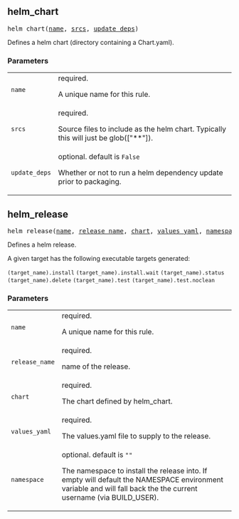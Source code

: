 <!-- Generated with Stardoc: http://skydoc.bazel.build -->

<a name="#helm_chart"></a>

## helm_chart

<pre>
helm_chart(<a href="#helm_chart-name">name</a>, <a href="#helm_chart-srcs">srcs</a>, <a href="#helm_chart-update_deps">update_deps</a>)
</pre>

Defines a helm chart (directory containing a Chart.yaml).

### Parameters

<table class="params-table">
  <colgroup>
    <col class="col-param" />
    <col class="col-description" />
  </colgroup>
  <tbody>
    <tr id="helm_chart-name">
      <td><code>name</code></td>
      <td>
        required.
        <p>
          A unique name for this rule.
        </p>
      </td>
    </tr>
    <tr id="helm_chart-srcs">
      <td><code>srcs</code></td>
      <td>
        required.
        <p>
          Source files to include as the helm chart. Typically this will just be glob(["**"]).
        </p>
      </td>
    </tr>
    <tr id="helm_chart-update_deps">
      <td><code>update_deps</code></td>
      <td>
        optional. default is <code>False</code>
        <p>
          Whether or not to run a helm dependency update prior to packaging.
        </p>
      </td>
    </tr>
  </tbody>
</table>


<a name="#helm_release"></a>

## helm_release

<pre>
helm_release(<a href="#helm_release-name">name</a>, <a href="#helm_release-release_name">release_name</a>, <a href="#helm_release-chart">chart</a>, <a href="#helm_release-values_yaml">values_yaml</a>, <a href="#helm_release-namespace">namespace</a>)
</pre>

Defines a helm release.

A given target has the following executable targets generated:

`(target_name).install`
`(target_name).install.wait`
`(target_name).status`
`(target_name).delete`
`(target_name).test`
`(target_name).test.noclean`


### Parameters

<table class="params-table">
  <colgroup>
    <col class="col-param" />
    <col class="col-description" />
  </colgroup>
  <tbody>
    <tr id="helm_release-name">
      <td><code>name</code></td>
      <td>
        required.
        <p>
          A unique name for this rule.
        </p>
      </td>
    </tr>
    <tr id="helm_release-release_name">
      <td><code>release_name</code></td>
      <td>
        required.
        <p>
          name of the release.
        </p>
      </td>
    </tr>
    <tr id="helm_release-chart">
      <td><code>chart</code></td>
      <td>
        required.
        <p>
          The chart defined by helm_chart.
        </p>
      </td>
    </tr>
    <tr id="helm_release-values_yaml">
      <td><code>values_yaml</code></td>
      <td>
        required.
        <p>
          The values.yaml file to supply to the release.
        </p>
      </td>
    </tr>
    <tr id="helm_release-namespace">
      <td><code>namespace</code></td>
      <td>
        optional. default is <code>""</code>
        <p>
          The namespace to install the release into. If empty will default the NAMESPACE environment variable and will fall back the the current username (via BUILD_USER).
        </p>
      </td>
    </tr>
  </tbody>
</table>



